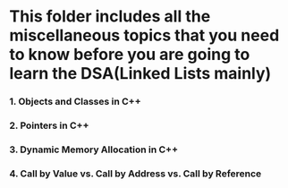 # This folder includes all the miscellaneous topics that you need to know before you are going to learn the DSA(Linked Lists mainly)

### 1. Objects and Classes in C++
### 2. Pointers in C++
### 3. Dynamic Memory Allocation in C++
### 4. Call by Value vs. Call by Address vs. Call by Reference
